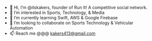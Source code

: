- 👋 Hi, I’m @itskakers, founder of Run It! A competitive social network.
- 👀 I’m interested in Sports, Technology, & Media
- 🌱 I’m currently learning Swift, AWS & Google Firebase
- 💞️ I’m looking to collaborate on Sports Technology & Vehicular Automation
- 📫 Reach me @@@ kakers413@gmail.com

<!---
itskakers/itskakers is a ✨ special ✨ repository because its `README.md` (this file) appears on your GitHub profile.
You can click the Preview link to take a look at your changes.
--->
